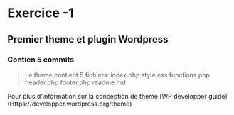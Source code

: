 # Exercice -1
## Premier theme et plugin Wordpress
### Contien 5 commits 

> Le theme contient 5 fichiers: 
index.php
style.css
functions.php
header.php
footer.php
readme.md

Pour plus d'information sur la conception de theme 
[WP developper guide] (Https://developper.wordpress.org/theme)
